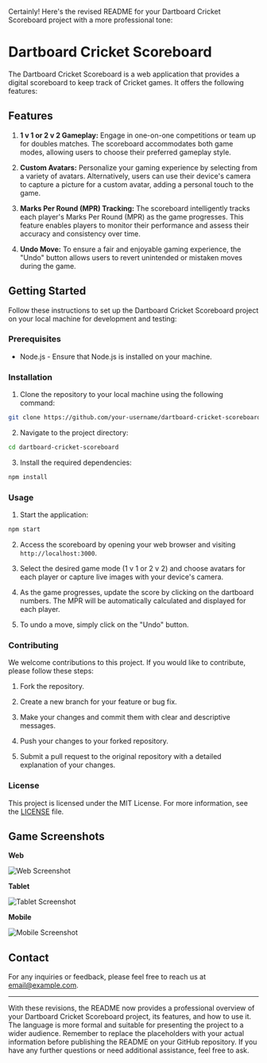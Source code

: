 Certainly! Here's the revised README for your Dartboard Cricket Scoreboard project with a more professional tone:

# Dartboard Cricket Scoreboard

The Dartboard Cricket Scoreboard is a web application that provides a digital scoreboard to keep track of Cricket games. It offers the following features:

## Features

1. **1 v 1 or 2 v 2 Gameplay:** Engage in one-on-one competitions or team up for doubles matches. The scoreboard accommodates both game modes, allowing users to choose their preferred gameplay style.

2. **Custom Avatars:** Personalize your gaming experience by selecting from a variety of avatars. Alternatively, users can use their device's camera to capture a picture for a custom avatar, adding a personal touch to the game.

3. **Marks Per Round (MPR) Tracking:** The scoreboard intelligently tracks each player's Marks Per Round (MPR) as the game progresses. This feature enables players to monitor their performance and assess their accuracy and consistency over time.

4. **Undo Move:** To ensure a fair and enjoyable gaming experience, the "Undo" button allows users to revert unintended or mistaken moves during the game.

## Getting Started

Follow these instructions to set up the Dartboard Cricket Scoreboard project on your local machine for development and testing:

### Prerequisites

* Node.js - Ensure that Node.js is installed on your machine.

### Installation

1. Clone the repository to your local machine using the following command:

```bash
git clone https://github.com/your-username/dartboard-cricket-scoreboard.git
```

2. Navigate to the project directory:

```bash
cd dartboard-cricket-scoreboard
```

3. Install the required dependencies:

```bash
npm install
```

### Usage

1. Start the application:

```bash
npm start
```

2. Access the scoreboard by opening your web browser and visiting `http://localhost:3000`.

3. Select the desired game mode (1 v 1 or 2 v 2) and choose avatars for each player or capture live images with your device's camera.

4. As the game progresses, update the score by clicking on the dartboard numbers. The MPR will be automatically calculated and displayed for each player.

5. To undo a move, simply click on the "Undo" button.

### Contributing

We welcome contributions to this project. If you would like to contribute, please follow these steps:

1. Fork the repository.

2. Create a new branch for your feature or bug fix.

3. Make your changes and commit them with clear and descriptive messages.

4. Push your changes to your forked repository.

5. Submit a pull request to the original repository with a detailed explanation of your changes.

### License

This project is licensed under the MIT License. For more information, see the [LICENSE](LICENSE) file.

## Game Screenshots

**Web**

![Web Screenshot](assets/web.png)

**Tablet**

![Tablet Screenshot](assets/tablet.png)

**Mobile**

![Mobile Screenshot](assets/mobile.png)

## Contact

For any inquiries or feedback, please feel free to reach us at [email@example.com](mailto:lmatheny277@gmail.com).

---

With these revisions, the README now provides a professional overview of your Dartboard Cricket Scoreboard project, its features, and how to use it. The language is more formal and suitable for presenting the project to a wider audience. Remember to replace the placeholders with your actual information before publishing the README on your GitHub repository. If you have any further questions or need additional assistance, feel free to ask.
